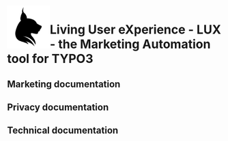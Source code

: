 <img align="left" src="Resources/Public/Icons/lux.svg" width="100" />

# Living User eXperience - LUX - the Marketing Automation tool for TYPO3

## Marketing documentation
## Privacy documentation
## Technical documentation

